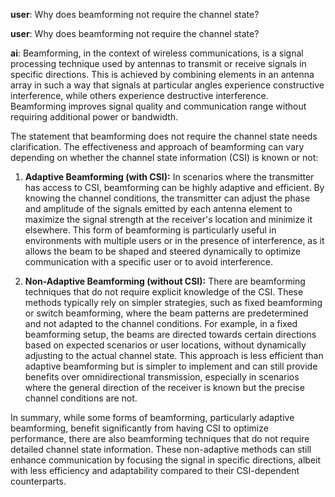 **user**: Why does beamforming not require the channel state?

**user**: Why does beamforming not require the channel state?

**ai**: Beamforming, in the context of wireless communications, is a signal processing technique used by antennas to transmit or receive signals in specific directions. This is achieved by combining elements in an antenna array in such a way that signals at particular angles experience constructive interference, while others experience destructive interference. Beamforming improves signal quality and communication range without requiring additional power or bandwidth.

The statement that beamforming does not require the channel state needs clarification. The effectiveness and approach of beamforming can vary depending on whether the channel state information (CSI) is known or not:

1. **Adaptive Beamforming (with CSI):** In scenarios where the transmitter has access to CSI, beamforming can be highly adaptive and efficient. By knowing the channel conditions, the transmitter can adjust the phase and amplitude of the signals emitted by each antenna element to maximize the signal strength at the receiver's location and minimize it elsewhere. This form of beamforming is particularly useful in environments with multiple users or in the presence of interference, as it allows the beam to be shaped and steered dynamically to optimize communication with a specific user or to avoid interference.

2. **Non-Adaptive Beamforming (without CSI):** There are beamforming techniques that do not require explicit knowledge of the CSI. These methods typically rely on simpler strategies, such as fixed beamforming or switch beamforming, where the beam patterns are predetermined and not adapted to the channel conditions. For example, in a fixed beamforming setup, the beams are directed towards certain directions based on expected scenarios or user locations, without dynamically adjusting to the actual channel state. This approach is less efficient than adaptive beamforming but is simpler to implement and can still provide benefits over omnidirectional transmission, especially in scenarios where the general direction of the receiver is known but the precise channel conditions are not.

In summary, while some forms of beamforming, particularly adaptive beamforming, benefit significantly from having CSI to optimize performance, there are also beamforming techniques that do not require detailed channel state information. These non-adaptive methods can still enhance communication by focusing the signal in specific directions, albeit with less efficiency and adaptability compared to their CSI-dependent counterparts.